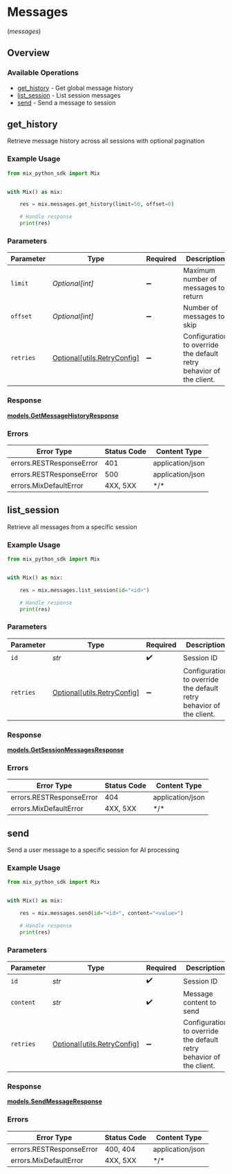# Messages
(*messages*)

## Overview

### Available Operations

* [get_history](#get_history) - Get global message history
* [list_session](#list_session) - List session messages
* [send](#send) - Send a message to session

## get_history

Retrieve message history across all sessions with optional pagination

### Example Usage

<!-- UsageSnippet language="python" operationID="getMessageHistory" method="get" path="/api/messages/history" -->
```python
from mix_python_sdk import Mix


with Mix() as mix:

    res = mix.messages.get_history(limit=50, offset=0)

    # Handle response
    print(res)

```

### Parameters

| Parameter                                                           | Type                                                                | Required                                                            | Description                                                         |
| ------------------------------------------------------------------- | ------------------------------------------------------------------- | ------------------------------------------------------------------- | ------------------------------------------------------------------- |
| `limit`                                                             | *Optional[int]*                                                     | :heavy_minus_sign:                                                  | Maximum number of messages to return                                |
| `offset`                                                            | *Optional[int]*                                                     | :heavy_minus_sign:                                                  | Number of messages to skip                                          |
| `retries`                                                           | [Optional[utils.RetryConfig]](../../models/utils/retryconfig.md)    | :heavy_minus_sign:                                                  | Configuration to override the default retry behavior of the client. |

### Response

**[models.GetMessageHistoryResponse](../../models/getmessagehistoryresponse.md)**

### Errors

| Error Type               | Status Code              | Content Type             |
| ------------------------ | ------------------------ | ------------------------ |
| errors.RESTResponseError | 401                      | application/json         |
| errors.RESTResponseError | 500                      | application/json         |
| errors.MixDefaultError   | 4XX, 5XX                 | \*/\*                    |

## list_session

Retrieve all messages from a specific session

### Example Usage

<!-- UsageSnippet language="python" operationID="getSessionMessages" method="get" path="/api/sessions/{id}/messages" -->
```python
from mix_python_sdk import Mix


with Mix() as mix:

    res = mix.messages.list_session(id="<id>")

    # Handle response
    print(res)

```

### Parameters

| Parameter                                                           | Type                                                                | Required                                                            | Description                                                         |
| ------------------------------------------------------------------- | ------------------------------------------------------------------- | ------------------------------------------------------------------- | ------------------------------------------------------------------- |
| `id`                                                                | *str*                                                               | :heavy_check_mark:                                                  | Session ID                                                          |
| `retries`                                                           | [Optional[utils.RetryConfig]](../../models/utils/retryconfig.md)    | :heavy_minus_sign:                                                  | Configuration to override the default retry behavior of the client. |

### Response

**[models.GetSessionMessagesResponse](../../models/getsessionmessagesresponse.md)**

### Errors

| Error Type               | Status Code              | Content Type             |
| ------------------------ | ------------------------ | ------------------------ |
| errors.RESTResponseError | 404                      | application/json         |
| errors.MixDefaultError   | 4XX, 5XX                 | \*/\*                    |

## send

Send a user message to a specific session for AI processing

### Example Usage

<!-- UsageSnippet language="python" operationID="sendMessage" method="post" path="/api/sessions/{id}/messages" -->
```python
from mix_python_sdk import Mix


with Mix() as mix:

    res = mix.messages.send(id="<id>", content="<value>")

    # Handle response
    print(res)

```

### Parameters

| Parameter                                                           | Type                                                                | Required                                                            | Description                                                         |
| ------------------------------------------------------------------- | ------------------------------------------------------------------- | ------------------------------------------------------------------- | ------------------------------------------------------------------- |
| `id`                                                                | *str*                                                               | :heavy_check_mark:                                                  | Session ID                                                          |
| `content`                                                           | *str*                                                               | :heavy_check_mark:                                                  | Message content to send                                             |
| `retries`                                                           | [Optional[utils.RetryConfig]](../../models/utils/retryconfig.md)    | :heavy_minus_sign:                                                  | Configuration to override the default retry behavior of the client. |

### Response

**[models.SendMessageResponse](../../models/sendmessageresponse.md)**

### Errors

| Error Type               | Status Code              | Content Type             |
| ------------------------ | ------------------------ | ------------------------ |
| errors.RESTResponseError | 400, 404                 | application/json         |
| errors.MixDefaultError   | 4XX, 5XX                 | \*/\*                    |